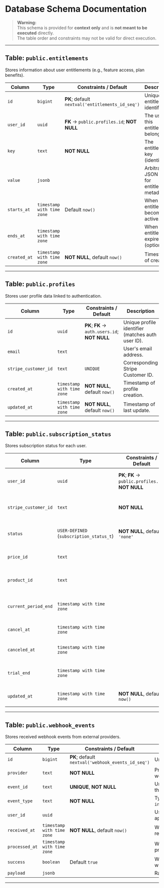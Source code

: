 # Database Schema Documentation

> **Warning:**  
> This schema is provided for **context only** and is **not meant to be executed** directly.  
> The table order and constraints may not be valid for direct execution.

---

## Table: `public.entitlements`

Stores information about user entitlements (e.g., feature access, plan benefits).

| Column       | Type                           | Constraints / Default                                     | Description |
|--------------|--------------------------------|-----------------------------------------------------------|-------------|
| `id`         | `bigint`                       | **PK**; default `nextval('entitlements_id_seq')`          | Unique entitlement identifier. |
| `user_id`    | `uuid`                         | **FK** → `public.profiles.id`; **NOT NULL**                | The user this entitlement belongs to. |
| `key`        | `text`                         | **NOT NULL**                                               | The entitlement key (identifier). |
| `value`      | `jsonb`                        |                                                           | Arbitrary JSON value for entitlement metadata. |
| `starts_at`  | `timestamp with time zone`     | Default `now()`                                            | When the entitlement becomes active. |
| `ends_at`    | `timestamp with time zone`     |                                                           | When the entitlement expires (optional). |
| `created_at` | `timestamp with time zone`     | **NOT NULL**, default `now()`                              | Timestamp of creation. |

---

## Table: `public.profiles`

Stores user profile data linked to authentication.

| Column              | Type                           | Constraints / Default                                     | Description |
|---------------------|--------------------------------|-----------------------------------------------------------|-------------|
| `id`                | `uuid`                         | **PK**; **FK** → `auth.users.id`; **NOT NULL**             | Unique profile identifier (matches auth user ID). |
| `email`             | `text`                         |                                                           | User's email address. |
| `stripe_customer_id`| `text`                         | `UNIQUE`                                                  | Corresponding Stripe Customer ID. |
| `created_at`        | `timestamp with time zone`     | **NOT NULL**, default `now()`                              | Timestamp of profile creation. |
| `updated_at`        | `timestamp with time zone`     | **NOT NULL**, default `now()`                              | Timestamp of last update. |

---

## Table: `public.subscription_status`

Stores subscription status for each user.

| Column               | Type                           | Constraints / Default                                                     | Description |
|----------------------|--------------------------------|---------------------------------------------------------------------------|-------------|
| `user_id`            | `uuid`                         | **PK**; **FK** → `public.profiles.id`; **NOT NULL**                        | The user this subscription belongs to. |
| `stripe_customer_id` | `text`                         | **NOT NULL**                                                               | Associated Stripe Customer ID. |
| `status`             | `USER-DEFINED` (`subscription_status_t`) | **NOT NULL**, default `'none'`                                            | Subscription status (e.g., active, canceled). |
| `price_id`           | `text`                         |                                                                           | Stripe Price ID for the subscription. |
| `product_id`         | `text`                         |                                                                           | Stripe Product ID for the subscription. |
| `current_period_end` | `timestamp with time zone`     |                                                                           | End time of the current billing period. |
| `cancel_at`          | `timestamp with time zone`     |                                                                           | Scheduled cancellation date (if any). |
| `canceled_at`        | `timestamp with time zone`     |                                                                           | Actual cancellation date. |
| `trial_end`          | `timestamp with time zone`     |                                                                           | End date of trial period (if applicable). |
| `updated_at`         | `timestamp with time zone`     | **NOT NULL**, default `now()`                                              | Timestamp of last update. |

---

## Table: `public.webhook_events`

Stores received webhook events from external providers.

| Column        | Type                           | Constraints / Default                                     | Description |
|---------------|--------------------------------|-----------------------------------------------------------|-------------|
| `id`          | `bigint`                       | **PK**; default `nextval('webhook_events_id_seq')`         | Unique webhook event ID. |
| `provider`    | `text`                         | **NOT NULL**                                               | Provider sending the webhook (e.g., Stripe). |
| `event_id`    | `text`                         | **UNIQUE**, **NOT NULL**                                   | Unique event identifier from the provider. |
| `event_type`  | `text`                         | **NOT NULL**                                               | Type of event (e.g., `invoice.payment_succeeded`). |
| `user_id`     | `uuid`                         |                                                           | User related to this event, if applicable. |
| `received_at` | `timestamp with time zone`     | **NOT NULL**, default `now()`                              | When the event was received. |
| `processed_at`| `timestamp with time zone`     |                                                           | When the event was processed. |
| `success`     | `boolean`                      | Default `true`                                             | Whether the processing was successful. |
| `payload`     | `jsonb`                        |                                                           | Raw event payload. |

---
